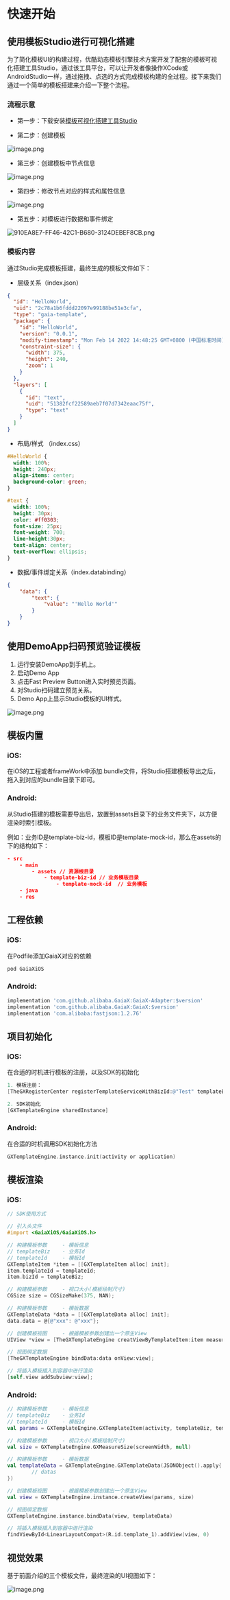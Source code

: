 # 快速开始

## 使用模板Studio进行可视化搭建

为了简化模板UI的构建过程，优酷动态模板引擎技术方案开发了配套的模板可视化搭建工具Studio，通过该工具平台，可以让开发者像操作XCode或AndroidStudio一样，通过拖拽、点选的方式完成模板构建的全过程。接下来我们通过一个简单的模板搭建来介绍一下整个流程。

### 流程示意

-  第一步：下载安装[模板可视化搭建工具Studio](https://dl-oss-wanju.youku.com/gaia-opensource/gaia-studio/mac/Gaia%20Studio-0.1.8.dmg)

- 第二步：创建模板 

![image.png](https://gw.alicdn.com/imgextra/i2/O1CN01K30S6z1ludCMlxpx8_!!6000000004879-2-tps-750-532.png)

-  第三步：创建模板中节点信息 

![image.png](https://gw.alicdn.com/imgextra/i2/O1CN016g3JA31DQgMaqfRHg_!!6000000000211-2-tps-750-532.png)

-  第四步：修改节点对应的样式和属性信息 

![image.png](https://gw.alicdn.com/imgextra/i2/O1CN01VchP1m1SUXwZrwthw_!!6000000002250-2-tps-750-555.png)

-  第五步：对模板进行数据和事件绑定 

![910EA8E7-FF46-42C1-B680-3124DEBEF8CB.png](https://gw.alicdn.com/imgextra/i1/O1CN01eEPKox1Ws8o2iHdny_!!6000000002843-2-tps-1194-650.png)
### 模板内容

通过Studio完成模板搭建，最终生成的模板文件如下：

- 层级关系（index.json）

```json
{
  "id": "HelloWorld",
  "uid": "2c78a1b6fddd22097e99188be51e3cfa",
  "type": "gaia-template",
  "package": {
    "id": "HelloWorld",
    "version": "0.0.1",
    "modify-timestamp": "Mon Feb 14 2022 14:48:25 GMT+0800 (中国标准时间)",
    "constraint-size": {
      "width": 375,
      "height": 240,
      "zoom": 1
    }
  },
  "layers": [
    {
      "id": "text",
      "uid": "51382fcf22589aeb7f07d7342eaac75f",
      "type": "text"
    }
  ]
}
```

- 布局/样式 （index.css）

```css
#HelloWorld {
  width: 100%;
  height: 240px;
  align-items: center;
  background-color: green;
}

#text {
  width: 100%;
  height: 30px;
  color: #ff0303;
  font-size: 25px;
  font-weight: 700;
  line-height:30px;
  text-align: center;
  text-overflow: ellipsis;
}
```

- 数据/事件绑定关系（index.databinding）

```json
{
	"data": {
		"text": {
			"value": "'Hello World'"
		}
	}
}
```

## 使用DemoApp扫码预览验证模板

1. 运行安装DemoApp到手机上。
2. 启动Demo App
3. 点击Fast Preview Button进入实时预览页面。
4. 对Studio扫码建立预览关系。
5. Demo App上显示Studio模板的UI样式。

![image.png](https://gw.alicdn.com/imgextra/i1/O1CN018UbM291OGZOQXHtqW_!!6000000001678-2-tps-750-555.png)

## 模板内置

### iOS:

在iOS的工程或者frameWork中添加.bundle文件，将Studio搭建模板导出之后，拖入到对应的bundle目录下即可。

### Android:

从Studio搭建的模板需要导出后，放置到assets目录下的业务文件夹下，以方便渲染时索引模板。

例如：业务ID是template-biz-id，模板ID是template-mock-id，那么在assets的下的结构如下：
```json
- src
	- main
		- assets // 资源根目录
			- template-biz-id // 业务模板目录
				- template-mock-id  // 业务模板
	- java
	- res
```

## 工程依赖

### iOS:

在Podfile添加GaiaX对应的依赖

```bash
pod GaiaXiOS
```

### Android:

```bash
implementation 'com.github.alibaba.GaiaX:GaiaX-Adapter:$version'
implementation 'com.github.alibaba.GaiaX:GaiaX:$version'
implementation 'com.alibaba:fastjson:1.2.76'
```

## 项目初始化

### iOS:
在合适的时机进行模板的注册，以及SDK的初始化
```objectivec
1. 模板注册：
[TheGXRegisterCenter registerTemplateServiceWithBizId:@"Test" templateBundle:@"GaiaXiOSTests.bundle"];

2. SDK初始化
[GXTemplateEngine sharedInstance]
```
### Android:
在合适的时机调用SDK初始化方法
```kotlin
GXTemplateEngine.instance.init(activity or application)
```

## 模板渲染
### iOS:
```objectivec
// SDK使用方式

// 引入头文件
#import <GaiaXiOS/GaiaXiOS.h>

// 构建模板参数     - 模板信息
// templateBiz    - 业务Id
// templateId     - 模板Id
GXTemplateItem *item = [[GXTemplateItem alloc] init];
item.templateId = templateId;
item.bizId = templateBiz;

// 构建模板参数     - 视口大小(模板绘制尺寸)
CGSize size = CGSizeMake(375, NAN);

// 构建模板参数     - 模板数据
GXTemplateData *data = [[GXTemplateData alloc] init];
data.data = @{@"xxx": @"xxx"};

// 创建模板视图     - 根据模板参数创建出一个原生View
UIView *view = [TheGXTemplateEngine creatViewByTemplateItem:item measureSize:size];

// 视图绑定数据
[TheGXTemplateEngine bindData:data onView:view];

// 将插入模板插入到容器中进行渲染
[self.view addSubview:view];
```
### Android:
```kotlin
// 构建模板参数     - 模板信息
// templateBiz    - 业务Id
// templateId     - 模板Id
val params = GXTemplateEngine.GXTemplateItem(activity, templateBiz, templateId)

// 构建模板参数     - 视口大小(模板绘制尺寸)
val size = GXTemplateEngine.GXMeasureSize(screenWidth, null)

// 构建模板参数     - 模板数据
val templateData = GXTemplateEngine.GXTemplateData(JSONObject().apply{
		// datas
})

// 创建模板视图     - 根据模板参数创建出一个原生View
val view = GXTemplateEngine.instance.createView(params, size)

// 视图绑定数据
GXTemplateEngine.instance.bindData(view, templateData)

// 将插入模板插入到容器中进行渲染
findViewById<LinearLayoutCompat>(R.id.template_1).addView(view, 0)
```

## 视觉效果

基于前面介绍的三个模板文件，最终渲染的UI视图如下：

![image.png](https://gw.alicdn.com/imgextra/i3/O1CN01qRwJsJ1gLkxkPOVkg_!!6000000004126-2-tps-1284-718.png)
